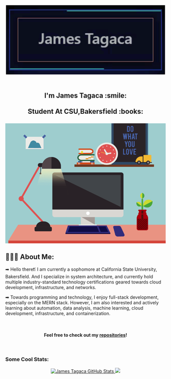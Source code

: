 <div align="center">
 <img align="center" src="asset/name.GIF" alt="Coder GIF" width="500">
</div>

<h2 align="center">
 <abc>
  <br> I'm James Tagaca :smile:<br>
  <br> Student At CSU,Bakersfield :books:<br>
  <br>
    <img align="center" src="asset/desk.gif" alt="Coder GIF" width="700">
 </abc>
</h2> 
<h2 align="left">👨🏻‍💻 About Me:</h2

<p>
➡ Hello there❗❕ I am currently a sophomore at California State University, Bakersfield. And I specialize in system architecture, and currently hold multiple industry-standard technology certifications geared towards cloud development, infrastructure, and networks. 
</p>

<p>
➡ Towards programming and technology, I enjoy full-stack development, especially on the MERN stack. However, I am also interested and actively learning about automation, data analysis, machine learning, cloud development, infrastructure, and containerization. 
</p>
<br>
<h4 align="center">

Feel free to check out my [repositories](https://github.com/jtagaca?tab=repositories)!
</h4>
</br>

### Some Cool Stats:
<div align='center'>

<a href="https://github.com/jtagaca/jtagaca">
  <img  src="https://github-readme-stats.vercel.app/api?username=jtagaca&show_icons=true&line_height=27&count_private=true&title_color=ffffff&text_color=c9cacc&icon_color=2bbc8a&bg_color=1d1f21&hide=issues,contribs" alt="James Tagaca GitHub Stats" />
</a>

<a href="https://github.com/jtagaca/jtagaca">
  <img  
  height="154"
  src="https://github-readme-stats.vercel.app/api/top-langs/?username=jtagaca&hide=java,html,tex&title_color=ffffff&text_color=c9cacc&icon_color=2bbc8a&bg_color=1d1f21&langs_count=3" />
</a>
</div>

